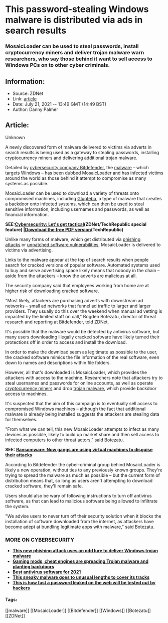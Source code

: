 # This password-stealing Windows malware is distributed via ads in search results
### MosaicLoader can be used to steal passwords, install cryptocurrency miners and deliver trojan malware warn researchers, who say those behind it want to sell access to Windows PCs on to other cyber criminals.

## Information:
+ Source: ZDNet
+ Link: [article](https://www.zdnet.com/article/this-password-stealing-windows-malware-is-distributed-via-ads-in-search-results/)
+ Date: July 21, 2021 -- 13:49 GMT (14:49 BST)
+ Author: Danny Palmer


## Article:
Unknown

A newly discovered form of malware delivered to victims via adverts in search results is being used as a gateway to stealing passwords, installing cryptocurrency miners and delivering additional trojan malware.

Detailed by [cybersecurity company Bitdefender](https://labs.bitdefender.com/blog/labs/debugging-mosaicloader-one-step-at-a-time), the [malware](https://www.zdnet.com/article/what-is-malware-everything-you-need-to-know-about-viruses-trojans-and-malicious-software/) – which targets Windows – has been dubbed MosaicLoader and has infected victims around the world as those behind it attempt to compromise as many systems as possible.


MosaicLoader can be used to download a variety of threats onto compromised machines, including [Glupteba](https://www.zdnet.com/article/this-sneaky-malware-goes-to-unusual-lengths-to-cover-its-tracks/), a type of malware that creates a backdoor onto infected systems, which can then be used to steal sensitive information, including usernames and passwords, as well as financial information. 

****SEE:**[**Cybersecurity: Let's get tactical**](https://www.zdnet.com/topic/cybersecurity-lets-get-tactical/)**(ZDNet/TechRepublic special feature) |**[**Download the free PDF version**](https://www.techrepublic.com/resource-library/whitepapers/cybersecurity-let-s-get-tactical-free-pdf/?ftag=CMG-01-10aaa1b)**(TechRepublic)****

Unlike many forms of malware, which get distributed via [phishing attacks](https://www.zdnet.com/article/what-is-phishing-how-to-protect-yourself-from-scam-emails-and-more/) or [unpatched software vulnerabilities](https://www.zdnet.com/article/this-one-change-could-protect-your-systems-from-attack-so-why-dont-more-companies-do-it/), MosaicLoader is delivered to victims via advertising.  

Links to the malware appear at the top of search results when people search for cracked versions of popular software. Automated systems used to buy and serve advertising space likely means that nobody in the chain – aside from the attackers – know the adverts are malicious at all. 

The security company said that employees working from home are at higher risk of downloading cracked software.






"Most likely, attackers are purchasing adverts with downstream ad networks – small ad networks that funnel ad traffic to larger and larger providers. They usually do this over the weekend when manual ad vetting is impacted by the limited staff on call," Bogden Botezatu, director of threat research and reporting at Bitdefender, told ZDNet. 

It's possible that the malware would be detected by antivirus software, but many users downloading illegally cracked software have likely turned their protections off in order to access and install the download. 

In order to make the download seem as legitimate as possible to the user, the cracked software mimics the file information of the real software, even down to names and descriptions within file folders.  

However, all that's downloaded is MosaicLoader, which provides the attackers with access to the machine. Researchers note that attackers try to steal usernames and passwords for online accounts, as well as operate [cryptocurrency miners](https://www.zdnet.com/article/this-new-cryptojacking-malware-uses-a-sneaky-trick-to-remain-hidden/) and drop [trojan malware](https://www.zdnet.com/article/trojan-malware-the-hidden-cyber-threat-to-your-pc/), which provide backdoor access to machines. 

It's suspected that the aim of this campaign is to eventually sell access to compromised Windows machines – although the fact that additional malware is already being installed suggests the attackers are stealing data for themselves. 


"From what we can tell, this new MosaicLoader attempts to infect as many devices as possible, likely to build up market share and then sell access to infected computers to other threat actors," said Botezatu. 

**SEE:** [**Ransomware: Now gangs are using virtual machines to disguise their attacks**](https://www.zdnet.com/article/ransomware-cyber-criminals-are-using-virtual-machines-to-hide-attacks-from-being-detected/)

According to Bitdefender the cyber-criminal group behind MosaicLoader is likely a new operation, without ties to any previously known groups. They're trying to spread the malware as much as possible – but the current form of distribution means that, so long as users aren't attempting to download cracked software, they'll remain safe. 

Users should also be wary of following instructions to turn off antivirus software, as that can lead to malicious software being allowed to infiltrate the system. 

"We advise users to never turn off their security solution when it blocks the installation of software downloaded from the internet, as attackers have become adept at bundling legitimate apps with malware," said Botezatu.  

### **MORE ON CYBERSECURITY**

* [**This new phishing attack uses an odd lure to deliver Windows trojan malware**](https://www.zdnet.com/article/this-new-phishing-attack-uses-an-odd-lure-to-deliver-windows-trojan-malware/)
* [**Gaming mods, cheat engines are spreading Trojan malware and planting backdoors**](https://www.zdnet.com/article/gaming-tools-backdoored-cheat-engines-are-now-new-weapons-in-cyberattacks/)
* [**Best antivirus software for 2021**](https://www.cnet.com/tech/services-and-software/best-antivirus/)
* [**This sneaky malware goes to unusual lengths to cover its tracks**](https://www.zdnet.com/article/this-sneaky-malware-goes-to-unusual-lengths-to-cover-its-tracks/)
* [**This is how fast a password leaked on the web will be tested out by hackers**](https://www.zdnet.com/article/this-is-how-fast-a-password-leaked-on-the-web-will-be-tested-out-by-hackers/)





#### Tags:
[[malware]] [[MosaicLoader]] [[Bitdefender]] [[Windows]] [[Botezatu]] [[ZDNet]]
